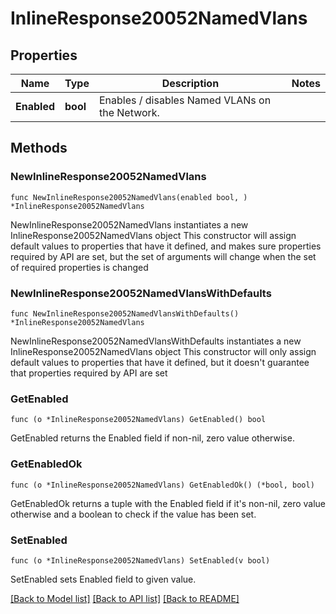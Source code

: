 # InlineResponse20052NamedVlans

## Properties

Name | Type | Description | Notes
------------ | ------------- | ------------- | -------------
**Enabled** | **bool** | Enables / disables Named VLANs on the Network. | 

## Methods

### NewInlineResponse20052NamedVlans

`func NewInlineResponse20052NamedVlans(enabled bool, ) *InlineResponse20052NamedVlans`

NewInlineResponse20052NamedVlans instantiates a new InlineResponse20052NamedVlans object
This constructor will assign default values to properties that have it defined,
and makes sure properties required by API are set, but the set of arguments
will change when the set of required properties is changed

### NewInlineResponse20052NamedVlansWithDefaults

`func NewInlineResponse20052NamedVlansWithDefaults() *InlineResponse20052NamedVlans`

NewInlineResponse20052NamedVlansWithDefaults instantiates a new InlineResponse20052NamedVlans object
This constructor will only assign default values to properties that have it defined,
but it doesn't guarantee that properties required by API are set

### GetEnabled

`func (o *InlineResponse20052NamedVlans) GetEnabled() bool`

GetEnabled returns the Enabled field if non-nil, zero value otherwise.

### GetEnabledOk

`func (o *InlineResponse20052NamedVlans) GetEnabledOk() (*bool, bool)`

GetEnabledOk returns a tuple with the Enabled field if it's non-nil, zero value otherwise
and a boolean to check if the value has been set.

### SetEnabled

`func (o *InlineResponse20052NamedVlans) SetEnabled(v bool)`

SetEnabled sets Enabled field to given value.



[[Back to Model list]](../README.md#documentation-for-models) [[Back to API list]](../README.md#documentation-for-api-endpoints) [[Back to README]](../README.md)


